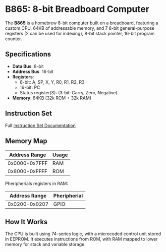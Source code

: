 # B865: 8-bit Breadboard Computer

The **B865** is a homebrew 8-bit computer built on a breadboard, featuring a custom CPU, 64KB of addressable memory, and 7 8-bit general-purpose registers (2 can be used for indexing), 8-bit stack pointer, 16-bit program counter.

## Specifications

- **Data Bus**: 8-bit
- **Address Bus**: 16-bit
- **Registers**:
  - 8-bit: A, SP, X, Y, R0, R1, R2, R3
  - 16-bit: PC
  - Status register(S): (3-bit: Carry, Zero, Negative)
- **Memory**: 64KB (32k ROM + 32k RAM)

## Instruction Set

Full [Instruction Set Documentation](instruction-set.md)

## Memory Map

| Address Range | Usage       |
|---------------|-------------|
| 0x0000-0x7FFF | RAM         |
| 0x8000-0xFFFF | ROM         |

Pheripherials registers in RAM:

| Address Range | Pheripherial |
|---------------|--------------|
| 0x0200-0x0207 | GPIO         |

## How It Works

The CPU is built using 74-series logic, with a microcoded control unit stored in EEPROM. It executes instructions from ROM, with RAM mapped to lower memory for stack and variable storage.
